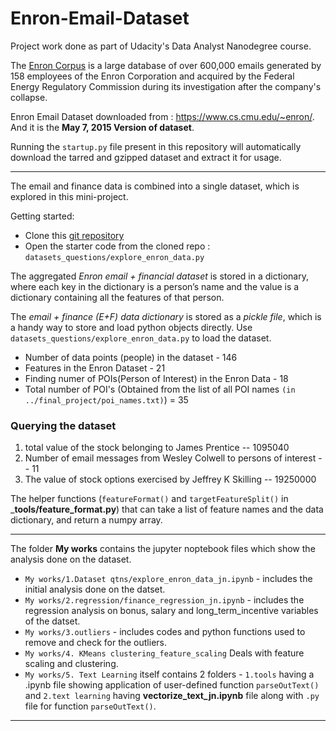 # Enron-Email-Dataset
Project work done as part of Udacity's  Data Analyst Nanodegree course.

The [Enron Corpus](https://en.wikipedia.org/wiki/Enron_Corpus) is a large database of over 600,000 emails generated by 158 employees of the Enron Corporation and acquired by the Federal Energy Regulatory Commission during its investigation after the company's collapse.

Enron Email Dataset downloaded from : https://www.cs.cmu.edu/~enron/.  
And it is the __May 7, 2015 Version of dataset__.

Running the `startup.py` file present in this repository will automatically download the tarred and gzipped dataset and extract it for usage.  

***
 The email and finance data is combined into a single dataset, which is explored in this mini-project.

Getting started:

- Clone this [git repository](https://github.com/udacity/ud120-projects)
- Open the starter code from the cloned repo : ```datasets_questions/explore_enron_data.py```

The aggregated _Enron email + financial dataset_ is stored in a dictionary, where each key in the dictionary is a person’s name and the value is a dictionary containing all the features of that person.   
 
The _email + finance (E+F) data dictionary_ is stored as a _pickle file_, which is a handy way to store and load python objects directly. Use ```datasets_questions/explore_enron_data.py``` to load the dataset.

* Number of data points (people) in the dataset - 146
* Features in the Enron Dataset - 21  
* Finding numer of POIs(Person of Interest) in the Enron Data - 18
* Total number of POI's (Obtained from the list of all POI names ```(in ../final_project/poi_names.txt)```) = 35

### Querying the dataset
1.  total value of the stock belonging to James Prentice -- 1095040
2.  Number of email messages from Wesley Colwell to persons of interest -- 11
3.  The value of stock options exercised by Jeffrey K Skilling -- 19250000


The helper functions (```featureFormat()``` and ```targetFeatureSplit()``` in ___tools/feature_format.py__) that can take a list of feature names and the data dictionary, and return a numpy array.

***

The folder __My works__ contains the jupyter noptebook files which show the analysis done on the dataset.  
* ```My works/1.Dataset qtns/explore_enron_data_jn.ipynb``` - includes the initial analysis done on the datset.
* ```My works/2.regression/finance_regression_jn.ipynb``` - includes the regression analysis on bonus, salary and long_term_incentive variables of the datset.  
* ```My works/3.outliers``` - includes codes and python functions used to remove and check for the outliers.  
* ```My works/4. KMeans clustering_feature_scaling``` Deals with feature scaling and clustering.  
* ```My works/5. Text Learning``` itself contains 2 folders - ```1.tools``` having a .ipynb file showing application of user-defined function ```parseOutText()``` and ```2.text learning``` having __vectorize_text_jn.ipynb__ file along with ```.py``` file for function ```parseOutText()```.

***

